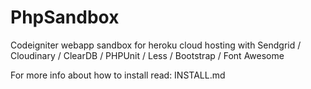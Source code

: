 # PhpSandbox
Codeigniter webapp sandbox for heroku cloud hosting with Sendgrid / Cloudinary / ClearDB / PHPUnit / Less / Bootstrap / Font Awesome

For more info about how to install read: INSTALL.md
